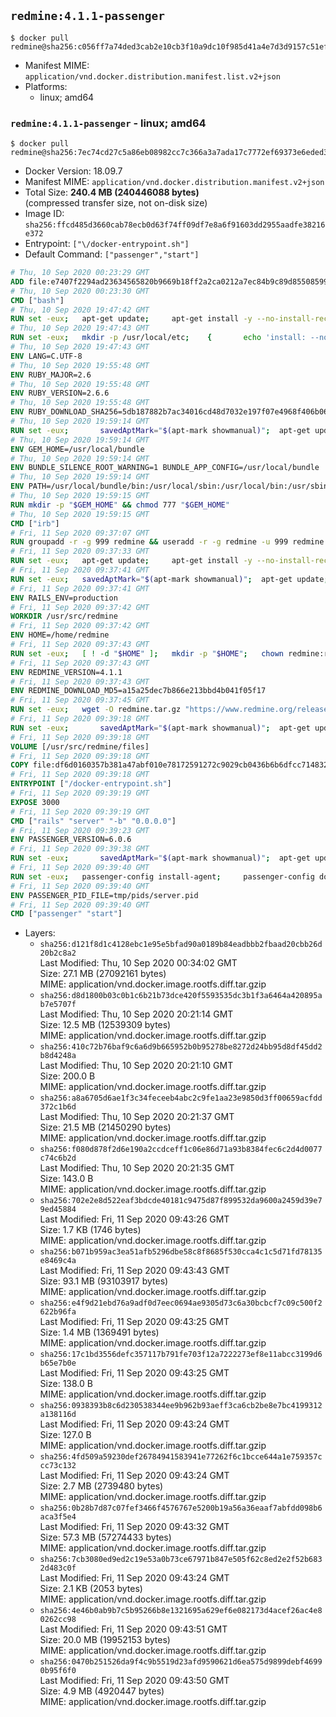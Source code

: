 ## `redmine:4.1.1-passenger`

```console
$ docker pull redmine@sha256:c056ff7a74ded3cab2e10cb3f10a9dc10f985d41a4e7d3d9157c51eff7bd2857
```

-	Manifest MIME: `application/vnd.docker.distribution.manifest.list.v2+json`
-	Platforms:
	-	linux; amd64

### `redmine:4.1.1-passenger` - linux; amd64

```console
$ docker pull redmine@sha256:7ec74cd27c5a86eb08982cc7c366a3a7ada17c7772ef69373e6eded3681954fa
```

-	Docker Version: 18.09.7
-	Manifest MIME: `application/vnd.docker.distribution.manifest.v2+json`
-	Total Size: **240.4 MB (240446088 bytes)**  
	(compressed transfer size, not on-disk size)
-	Image ID: `sha256:ffcd485d3660cab78ecb0d63f74ff09df7e8a6f91603dd2955aadfe38216e372`
-	Entrypoint: `["\/docker-entrypoint.sh"]`
-	Default Command: `["passenger","start"]`

```dockerfile
# Thu, 10 Sep 2020 00:23:29 GMT
ADD file:e7407f2294ad23634565820b9669b18ff2a2ca0212a7ec84b9c89d8550859954 in / 
# Thu, 10 Sep 2020 00:23:30 GMT
CMD ["bash"]
# Thu, 10 Sep 2020 19:47:42 GMT
RUN set -eux; 	apt-get update; 	apt-get install -y --no-install-recommends 		bzip2 		ca-certificates 		libffi-dev 		libgmp-dev 		libssl-dev 		libyaml-dev 		procps 		zlib1g-dev 	; 	rm -rf /var/lib/apt/lists/*
# Thu, 10 Sep 2020 19:47:43 GMT
RUN set -eux; 	mkdir -p /usr/local/etc; 	{ 		echo 'install: --no-document'; 		echo 'update: --no-document'; 	} >> /usr/local/etc/gemrc
# Thu, 10 Sep 2020 19:47:43 GMT
ENV LANG=C.UTF-8
# Thu, 10 Sep 2020 19:55:48 GMT
ENV RUBY_MAJOR=2.6
# Thu, 10 Sep 2020 19:55:48 GMT
ENV RUBY_VERSION=2.6.6
# Thu, 10 Sep 2020 19:55:48 GMT
ENV RUBY_DOWNLOAD_SHA256=5db187882b7ac34016cd48d7032e197f07e4968f406b0690e20193b9b424841f
# Thu, 10 Sep 2020 19:59:14 GMT
RUN set -eux; 		savedAptMark="$(apt-mark showmanual)"; 	apt-get update; 	apt-get install -y --no-install-recommends 		autoconf 		bison 		dpkg-dev 		gcc 		libbz2-dev 		libgdbm-compat-dev 		libgdbm-dev 		libglib2.0-dev 		libncurses-dev 		libreadline-dev 		libxml2-dev 		libxslt-dev 		make 		ruby 		wget 		xz-utils 	; 	rm -rf /var/lib/apt/lists/*; 		wget -O ruby.tar.xz "https://cache.ruby-lang.org/pub/ruby/${RUBY_MAJOR%-rc}/ruby-$RUBY_VERSION.tar.xz"; 	echo "$RUBY_DOWNLOAD_SHA256 *ruby.tar.xz" | sha256sum --check --strict; 		mkdir -p /usr/src/ruby; 	tar -xJf ruby.tar.xz -C /usr/src/ruby --strip-components=1; 	rm ruby.tar.xz; 		cd /usr/src/ruby; 		{ 		echo '#define ENABLE_PATH_CHECK 0'; 		echo; 		cat file.c; 	} > file.c.new; 	mv file.c.new file.c; 		autoconf; 	gnuArch="$(dpkg-architecture --query DEB_BUILD_GNU_TYPE)"; 	./configure 		--build="$gnuArch" 		--disable-install-doc 		--enable-shared 	; 	make -j "$(nproc)"; 	make install; 		apt-mark auto '.*' > /dev/null; 	apt-mark manual $savedAptMark > /dev/null; 	find /usr/local -type f -executable -not \( -name '*tkinter*' \) -exec ldd '{}' ';' 		| awk '/=>/ { print $(NF-1) }' 		| sort -u 		| xargs -r dpkg-query --search 		| cut -d: -f1 		| sort -u 		| xargs -r apt-mark manual 	; 	apt-get purge -y --auto-remove -o APT::AutoRemove::RecommendsImportant=false; 		cd /; 	rm -r /usr/src/ruby; 	! dpkg -l | grep -i ruby; 	[ "$(command -v ruby)" = '/usr/local/bin/ruby' ]; 	ruby --version; 	gem --version; 	bundle --version
# Thu, 10 Sep 2020 19:59:14 GMT
ENV GEM_HOME=/usr/local/bundle
# Thu, 10 Sep 2020 19:59:14 GMT
ENV BUNDLE_SILENCE_ROOT_WARNING=1 BUNDLE_APP_CONFIG=/usr/local/bundle
# Thu, 10 Sep 2020 19:59:14 GMT
ENV PATH=/usr/local/bundle/bin:/usr/local/sbin:/usr/local/bin:/usr/sbin:/usr/bin:/sbin:/bin
# Thu, 10 Sep 2020 19:59:15 GMT
RUN mkdir -p "$GEM_HOME" && chmod 777 "$GEM_HOME"
# Thu, 10 Sep 2020 19:59:15 GMT
CMD ["irb"]
# Fri, 11 Sep 2020 09:37:07 GMT
RUN groupadd -r -g 999 redmine && useradd -r -g redmine -u 999 redmine
# Fri, 11 Sep 2020 09:37:33 GMT
RUN set -eux; 	apt-get update; 	apt-get install -y --no-install-recommends 		ca-certificates 		wget 				bzr 		git 		mercurial 		openssh-client 		subversion 				ghostscript 		gsfonts 		imagemagick 	; 	rm -rf /var/lib/apt/lists/*
# Fri, 11 Sep 2020 09:37:41 GMT
RUN set -eux; 	savedAptMark="$(apt-mark showmanual)"; 	apt-get update; 	apt-get install -y --no-install-recommends 		dirmngr 		gnupg 	; 	rm -rf /var/lib/apt/lists/*; 		dpkgArch="$(dpkg --print-architecture | awk -F- '{ print $NF }')"; 		export GOSU_VERSION='1.12'; 	wget -O /usr/local/bin/gosu "https://github.com/tianon/gosu/releases/download/$GOSU_VERSION/gosu-$dpkgArch"; 	wget -O /usr/local/bin/gosu.asc "https://github.com/tianon/gosu/releases/download/$GOSU_VERSION/gosu-$dpkgArch.asc"; 	export GNUPGHOME="$(mktemp -d)"; 	gpg --batch --keyserver hkps://keys.openpgp.org --recv-keys B42F6819007F00F88E364FD4036A9C25BF357DD4; 	gpg --batch --verify /usr/local/bin/gosu.asc /usr/local/bin/gosu; 	gpgconf --kill all; 	rm -r "$GNUPGHOME" /usr/local/bin/gosu.asc; 	chmod +x /usr/local/bin/gosu; 	gosu nobody true; 		export TINI_VERSION='0.19.0'; 	wget -O /usr/local/bin/tini "https://github.com/krallin/tini/releases/download/v$TINI_VERSION/tini-$dpkgArch"; 	wget -O /usr/local/bin/tini.asc "https://github.com/krallin/tini/releases/download/v$TINI_VERSION/tini-$dpkgArch.asc"; 	export GNUPGHOME="$(mktemp -d)"; 	gpg --batch --keyserver ha.pool.sks-keyservers.net --recv-keys 6380DC428747F6C393FEACA59A84159D7001A4E5; 	gpg --batch --verify /usr/local/bin/tini.asc /usr/local/bin/tini; 	gpgconf --kill all; 	rm -r "$GNUPGHOME" /usr/local/bin/tini.asc; 	chmod +x /usr/local/bin/tini; 	tini -h; 		apt-mark auto '.*' > /dev/null; 	[ -z "$savedAptMark" ] || apt-mark manual $savedAptMark; 	apt-get purge -y --auto-remove -o APT::AutoRemove::RecommendsImportant=false
# Fri, 11 Sep 2020 09:37:41 GMT
ENV RAILS_ENV=production
# Fri, 11 Sep 2020 09:37:42 GMT
WORKDIR /usr/src/redmine
# Fri, 11 Sep 2020 09:37:42 GMT
ENV HOME=/home/redmine
# Fri, 11 Sep 2020 09:37:43 GMT
RUN set -eux; 	[ ! -d "$HOME" ]; 	mkdir -p "$HOME"; 	chown redmine:redmine "$HOME"; 	chmod 1777 "$HOME"
# Fri, 11 Sep 2020 09:37:43 GMT
ENV REDMINE_VERSION=4.1.1
# Fri, 11 Sep 2020 09:37:43 GMT
ENV REDMINE_DOWNLOAD_MD5=a15a25dec7b866e213bbd4b041f05f17
# Fri, 11 Sep 2020 09:37:45 GMT
RUN set -eux; 	wget -O redmine.tar.gz "https://www.redmine.org/releases/redmine-${REDMINE_VERSION}.tar.gz"; 	echo "$REDMINE_DOWNLOAD_MD5 *redmine.tar.gz" | md5sum -c -; 	tar -xf redmine.tar.gz --strip-components=1; 	rm redmine.tar.gz files/delete.me log/delete.me; 	mkdir -p log public/plugin_assets sqlite tmp/pdf tmp/pids; 	chown -R redmine:redmine ./; 	echo 'config.logger = Logger.new(STDOUT)' > config/additional_environment.rb; 	chmod -R ugo=rwX config db sqlite; 	find log tmp -type d -exec chmod 1777 '{}' +
# Fri, 11 Sep 2020 09:39:18 GMT
RUN set -eux; 		savedAptMark="$(apt-mark showmanual)"; 	apt-get update; 	apt-get install -y --no-install-recommends 		freetds-dev 		gcc 		libmariadbclient-dev 		libpq-dev 		libsqlite3-dev 		make 		patch 	; 	rm -rf /var/lib/apt/lists/*; 		gosu redmine bundle install --jobs "$(nproc)" --without development test; 	for adapter in mysql2 postgresql sqlserver sqlite3; do 		echo "$RAILS_ENV:" > ./config/database.yml; 		echo "  adapter: $adapter" >> ./config/database.yml; 		gosu redmine bundle install --jobs "$(nproc)" --without development test; 		cp Gemfile.lock "Gemfile.lock.${adapter}"; 	done; 	rm ./config/database.yml; 	chmod -R ugo=rwX Gemfile.lock "$GEM_HOME"; 	rm -rf ~redmine/.bundle; 		apt-mark auto '.*' > /dev/null; 	[ -z "$savedAptMark" ] || apt-mark manual $savedAptMark; 	find /usr/local -type f -executable -exec ldd '{}' ';' 		| awk '/=>/ { print $(NF-1) }' 		| sort -u 		| grep -v '^/usr/local/' 		| xargs -r dpkg-query --search 		| cut -d: -f1 		| sort -u 		| xargs -r apt-mark manual 	; 	apt-get purge -y --auto-remove -o APT::AutoRemove::RecommendsImportant=false
# Fri, 11 Sep 2020 09:39:18 GMT
VOLUME [/usr/src/redmine/files]
# Fri, 11 Sep 2020 09:39:18 GMT
COPY file:df6d0160357b381a47abf010e78172591272c9029cb0436b6b6dfcc71483244e in / 
# Fri, 11 Sep 2020 09:39:18 GMT
ENTRYPOINT ["/docker-entrypoint.sh"]
# Fri, 11 Sep 2020 09:39:19 GMT
EXPOSE 3000
# Fri, 11 Sep 2020 09:39:19 GMT
CMD ["rails" "server" "-b" "0.0.0.0"]
# Fri, 11 Sep 2020 09:39:23 GMT
ENV PASSENGER_VERSION=6.0.6
# Fri, 11 Sep 2020 09:39:38 GMT
RUN set -eux; 		savedAptMark="$(apt-mark showmanual)"; 	apt-get update; 	apt-get install -y --no-install-recommends 		gcc 		make 	; 	rm -rf /var/lib/apt/lists/*; 		gem install passenger --version "$PASSENGER_VERSION"; 	passenger-config build-native-support; 	if [ -n "$(passenger-config build-native-support 2>&1)" ]; then cat /tmp/passenger_native_support-*.log; false; fi; 		apt-mark auto '.*' > /dev/null; 	[ -z "$savedAptMark" ] || apt-mark manual $savedAptMark; 	apt-get purge -y --auto-remove -o APT::AutoRemove::RecommendsImportant=false
# Fri, 11 Sep 2020 09:39:40 GMT
RUN set -eux; 	passenger-config install-agent; 	passenger-config download-nginx-engine
# Fri, 11 Sep 2020 09:39:40 GMT
ENV PASSENGER_PID_FILE=tmp/pids/server.pid
# Fri, 11 Sep 2020 09:39:40 GMT
CMD ["passenger" "start"]
```

-	Layers:
	-	`sha256:d121f8d1c4128ebc1e95e5bfad90a0189b84eadbbb2fbaad20cbb26d20b2c8a2`  
		Last Modified: Thu, 10 Sep 2020 00:34:02 GMT  
		Size: 27.1 MB (27092161 bytes)  
		MIME: application/vnd.docker.image.rootfs.diff.tar.gzip
	-	`sha256:d8d1800b03c0b1c6b21b73dce420f5593535dc3b1f3a6464a420895ab7e5707f`  
		Last Modified: Thu, 10 Sep 2020 20:21:14 GMT  
		Size: 12.5 MB (12539309 bytes)  
		MIME: application/vnd.docker.image.rootfs.diff.tar.gzip
	-	`sha256:410c72b76baf9c6a6d9b665952b0b95278be8272d24bb95d8df45dd2b8d4248a`  
		Last Modified: Thu, 10 Sep 2020 20:21:10 GMT  
		Size: 200.0 B  
		MIME: application/vnd.docker.image.rootfs.diff.tar.gzip
	-	`sha256:a8a6705d6ae1f3c34feceeb4abc2c9fe1aa23e9850d3ff00659acfdd372c1b6d`  
		Last Modified: Thu, 10 Sep 2020 20:21:37 GMT  
		Size: 21.5 MB (21450290 bytes)  
		MIME: application/vnd.docker.image.rootfs.diff.tar.gzip
	-	`sha256:f080d878f2d6e190a2ccdceff1c06e86d71a93b8384fec6c2d4d0077c74c6b2d`  
		Last Modified: Thu, 10 Sep 2020 20:21:35 GMT  
		Size: 143.0 B  
		MIME: application/vnd.docker.image.rootfs.diff.tar.gzip
	-	`sha256:702e2e8d522eaf3bdcde40181c9475d87f899532da9600a2459d39e79ed45884`  
		Last Modified: Fri, 11 Sep 2020 09:43:26 GMT  
		Size: 1.7 KB (1746 bytes)  
		MIME: application/vnd.docker.image.rootfs.diff.tar.gzip
	-	`sha256:b071b959ac3ea51afb5296dbe58c8f8685f530cca4c1c5d71fd78135e8469c4a`  
		Last Modified: Fri, 11 Sep 2020 09:43:43 GMT  
		Size: 93.1 MB (93103917 bytes)  
		MIME: application/vnd.docker.image.rootfs.diff.tar.gzip
	-	`sha256:e4f9d21ebd76a9adf0d7eec0694ae9305d73c6a30bcbcf7c09c500f2622b96fa`  
		Last Modified: Fri, 11 Sep 2020 09:43:25 GMT  
		Size: 1.4 MB (1369491 bytes)  
		MIME: application/vnd.docker.image.rootfs.diff.tar.gzip
	-	`sha256:17c1bd3556defc357117b791fe703f12a7222273ef8e11abcc3199d6b65e7b0e`  
		Last Modified: Fri, 11 Sep 2020 09:43:25 GMT  
		Size: 138.0 B  
		MIME: application/vnd.docker.image.rootfs.diff.tar.gzip
	-	`sha256:0938393b8c6d230538344ee9b962b93aeff3ca6cb2be8e7bc4199312a138116d`  
		Last Modified: Fri, 11 Sep 2020 09:43:24 GMT  
		Size: 127.0 B  
		MIME: application/vnd.docker.image.rootfs.diff.tar.gzip
	-	`sha256:4fd509a59230def26784941583941e77262f6c1bcce644a1e759357ccc73c132`  
		Last Modified: Fri, 11 Sep 2020 09:43:24 GMT  
		Size: 2.7 MB (2739480 bytes)  
		MIME: application/vnd.docker.image.rootfs.diff.tar.gzip
	-	`sha256:0b28b7d87c07fef3466f4576767e5200b19a56a36eaaf7abfdd098b6aca3f5e4`  
		Last Modified: Fri, 11 Sep 2020 09:43:32 GMT  
		Size: 57.3 MB (57274433 bytes)  
		MIME: application/vnd.docker.image.rootfs.diff.tar.gzip
	-	`sha256:7cb3080ed9ed2c19e53a0b73ce67971b847e505f62c8ed2e2f52b6832d483c0f`  
		Last Modified: Fri, 11 Sep 2020 09:43:24 GMT  
		Size: 2.1 KB (2053 bytes)  
		MIME: application/vnd.docker.image.rootfs.diff.tar.gzip
	-	`sha256:4e46b0ab9b7c5b95266b8e1321695a629ef6e082173d4acef26ac4e80262cc98`  
		Last Modified: Fri, 11 Sep 2020 09:43:51 GMT  
		Size: 20.0 MB (19952153 bytes)  
		MIME: application/vnd.docker.image.rootfs.diff.tar.gzip
	-	`sha256:0470b251526da9f4c9b5519d23afd9590621d6ea575d9899debf46990b95f6f0`  
		Last Modified: Fri, 11 Sep 2020 09:43:50 GMT  
		Size: 4.9 MB (4920447 bytes)  
		MIME: application/vnd.docker.image.rootfs.diff.tar.gzip
